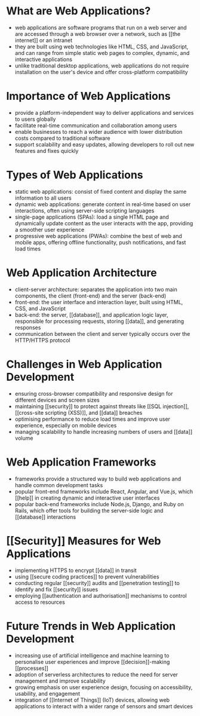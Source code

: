 # What are Web Applications?
- web applications are software programs that run on a web server and are accessed through a web browser over a network, such as [[the internet]] or an intranet
- they are built using web technologies like HTML, CSS, and JavaScript, and can range from simple static web pages to complex, dynamic, and interactive applications
- unlike traditional desktop applications, web applications do not require installation on the user's device and offer cross-platform compatibility

# Importance of Web Applications
- provide a platform-independent way to deliver applications and services to users globally
- facilitate real-time communication and collaboration among users
- enable businesses to reach a wider audience with lower distribution costs compared to traditional software
- support scalability and easy updates, allowing developers to roll out new features and fixes quickly

# Types of Web Applications
- static web applications: consist of fixed content and display the same information to all users
- dynamic web applications: generate content in real-time based on user interactions, often using server-side scripting languages
- single-page applications (SPAs): load a single HTML page and dynamically update content as the user interacts with the app, providing a smoother user experience
- progressive web applications (PWAs): combine the best of web and mobile apps, offering offline functionality, push notifications, and fast load times

# Web Application Architecture
- client-server architecture: separates the application into two main components, the client (front-end) and the server (back-end)
- front-end: the user interface and interaction layer, built using HTML, CSS, and JavaScript
- back-end: the server, [[database]], and application logic layer, responsible for processing requests, storing [[data]], and generating responses
- communication between the client and server typically occurs over the HTTP/HTTPS protocol

# Challenges in Web Application Development
- ensuring cross-browser compatibility and responsive design for different devices and screen sizes
- maintaining [[security]] to protect against threats like [[SQL injection]], [[cross-site scripting (XSS)]], and [[data]] breaches
- optimising performance to reduce load times and improve user experience, especially on mobile devices
- managing scalability to handle increasing numbers of users and [[data]] volume

# Web Application Frameworks
- frameworks provide a structured way to build web applications and handle common development tasks
- popular front-end frameworks include React, Angular, and Vue.js, which [[help]] in creating dynamic and interactive user interfaces
- popular back-end frameworks include Node.js, Django, and Ruby on Rails, which offer tools for building the server-side logic and [[database]] interactions

# [[Security]] Measures for Web Applications
- implementing HTTPS to encrypt [[data]] in transit
- using [[secure coding practices]] to prevent vulnerabilities
- conducting regular [[security]] audits and [[penetration testing]] to identify and fix [[security]] issues
- employing [[authentication and authorisation]] mechanisms to control access to resources

# Future Trends in Web Application Development
- increasing use of artificial intelligence and machine learning to personalise user experiences and improve [[decision]]-making [[processes]]
- adoption of serverless architectures to reduce the need for server management and improve scalability
- growing emphasis on user experience design, focusing on accessibility, usability, and engagement
- integration of [[Internet of Things]] (IoT) devices, allowing web applications to interact with a wider range of sensors and smart devices